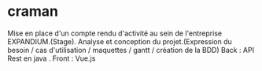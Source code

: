 # craman

Mise en place d'un compte rendu d'activité au sein de l'entreprise EXPANDIUM.(Stage).
Analyse et conception du projet.(Expression du besoin / cas d'utilisation / maquettes / gantt / création de la BDD) 
Back : API Rest en java .
Front : Vue.js
